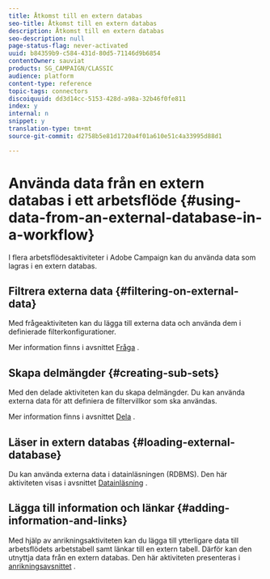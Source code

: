 ```yaml
---
title: Åtkomst till en extern databas
seo-title: Åtkomst till en extern databas
description: Åtkomst till en extern databas
seo-description: null
page-status-flag: never-activated
uuid: b84359b9-c584-431d-80d5-71146d9b6854
contentOwner: sauviat
products: SG_CAMPAIGN/CLASSIC
audience: platform
content-type: reference
topic-tags: connectors
discoiquuid: dd3d14cc-5153-428d-a98a-32b46f0fe811
index: y
internal: n
snippet: y
translation-type: tm+mt
source-git-commit: d2758b5e81d1720a4f01a610e51c4a33995d88d1

---
```



# Använda data från en extern databas i ett arbetsflöde {#using-data-from-an-external-database-in-a-workflow}

I flera arbetsflödesaktiviteter i Adobe Campaign kan du använda data som lagras i en extern databas.

## Filtrera externa data {#filtering-on-external-data}

Med frågeaktiviteten kan du lägga till externa data och använda dem i definierade filterkonfigurationer.

Mer information finns i avsnittet [Fråga](../../workflow/using/targeting-data.md#selecting-data) .

## Skapa delmängder {#creating-sub-sets}

Med den delade aktiviteten kan du skapa delmängder. Du kan använda externa data för att definiera de filtervillkor som ska användas.

Mer information finns i avsnittet [Dela](../../workflow/using/split.md) .

## Läser in extern databas {#loading-external-database}

Du kan använda externa data i datainläsningen (RDBMS). Den här aktiviteten visas i avsnittet [Datainläsning](../../workflow/using/data-loading--rdbms-.md) .

## Lägga till information och länkar {#adding-information-and-links}

Med hjälp av anrikningsaktiviteten kan du lägga till ytterligare data till arbetsflödets arbetstabell samt länkar till en extern tabell. Därför kan den utnyttja data från en extern databas. Den här aktiviteten presenteras i [anrikningsavsnittet](../../workflow/using/enrichment.md) .
